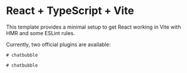 # React + TypeScript + Vite

This template provides a minimal setup to get React working in Vite with HMR and some ESLint rules.

Currently, two official plugins are available:


```
#   c h a t b u b b l e 
 
 #   c h a t b u b b l e 
 
 